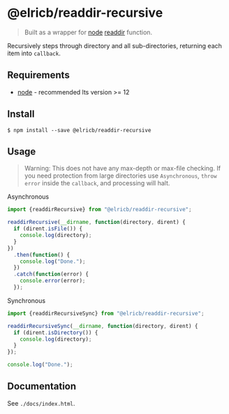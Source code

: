 # @elricb/readdir-recursive

> Built as a wrapper for [node](https://nodejs.org/api) [readdir](https://nodejs.org/api/fs.html) function.

Recursively steps through directory and all sub-directories, returning each item into `callback`.

## Requirements

* [node](https://nodejs.org/en/download/) - recommended lts version >= 12

## Install

```
$ npm install --save @elricb/readdir-recursive
```

## Usage

> Warning: This does not have any max-depth or max-file checking.  If you need protection from large directories use `Asynchronous`, `throw error` inside the `callback`, and processing will halt.

Asynchronous

```jsx
import {readdirRecursive} from "@elricb/readdir-recursive";

readdirRecursive(__dirname, function(directory, dirent) {
  if (dirent.isFile()) {
    console.log(directory);
  }
})
  .then(function() {
    console.log("Done.");
  })
  .catch(function(error) {
    console.error(error);
  });
```

Synchronous

```jsx
import {readdirRecursiveSync} from "@elricb/readdir-recursive";

readdirRecursiveSync(__dirname, function(directory, dirent) {
  if (dirent.isDirectory()) {
    console.log(directory);
  }
});

console.log("Done.");
```

## Documentation

See `./docs/index.html`.

